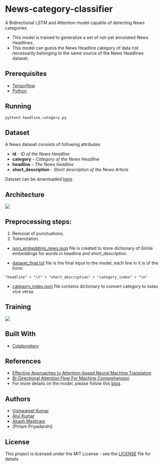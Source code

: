 # News-category-classifier

A Bidirectional LSTM and Attention model capable of detecting News categories.

* This model is trained to generalize a set of not-yet annotated News Headlines.
* This model can guess the News Headline category of data not necessarily belonging to the same source of the News Headlines dataset.

## Prerequisites

* [Tensorflow](https://www.tensorflow.org/)
* [Python](https://www.python.org/)

## Running
```
python3 headline_category.py
```

## Dataset

A News dataset consists of following attributes.
* **id** - *ID of the News Headline*
* **category** - *Category of the News Headline*
* **headline** - *The News headline*
* **short_description** - *Short description of the News Article*

Dataset can be downloaded [here](https://www.kaggle.com/rmisra/news-category-dataset#News_Category_Dataset_v2.json).

## Architecture
![](./model.png)

## Preprocessing steps:

1. Removal of punctuations.
2. Tokenization.

* [json_embedding_news.json](./json_embedding_news.json) file is created to store dictionary of GloVe embeddings for words in headline and short_description.

* [dataset_final.txt](./dataset_final.txt) file is the final input to the model, each line in it is of the form:
```
"headline" + "\t" + "short_description" + "category_index" + "\n"
```
* [category_index.json](./category_index.json) file contains dictionary to convert category to index vice versa.

## Training
![](./training_snapshot.png)

## Built With

* [Colaboratory](https://colab.research.google.com/)

## References
* [Effective Approaches to Attention-based Neural Machine Translation](https://nlp.stanford.edu/pubs/emnlp15_attn.pdf)
* [Bi-Directional Attention Flow For Machine Comprehension](https://arxiv.org/pdf/1611.01603.pdf)
* For more details on the model, please follow this [blog](https://medium.com/@vishwajeetkumar_85368/news-classification-using-bidirectional-lstm-and-attention-a67aa803ca74).
## Authors

*  [Vishwajeet Kumar](https://github.com/vishwajeetkr)
*  [Atul Kumar](https://github.com/atkatul)
*  [Akash Meshram](https://github.com/akashmeshram)
*  [Pritam Priyadarshi]

## License

This project is licensed under the MIT License - see the [LICENSE](./LICENSE) file for details
